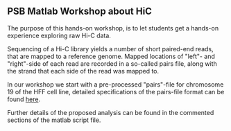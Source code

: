 ## PSB Matlab Workshop about HiC

The purpose of this hands-on workshop, is to let students get a hands-on experience exploring raw Hi-C data.

Sequencing of a Hi-C library yields a number of short paired-end reads, that are mapped to a reference genome.
Mapped locations of "left"- and "right"-side of each read are recorded in a so-called pairs file, along with the strand that each side of the read was mapped to.


In our workshop we start with a pre-processed "pairs"-file for chromosome 19 of the HFF cell line, detailed specifications of the pairs-file format can be found [here](https://github.com/4dn-dcic/pairix/blob/master/pairs_format_specification.md).


Further details of the proposed analysis can be found in the commented sections of the matlab script file.





